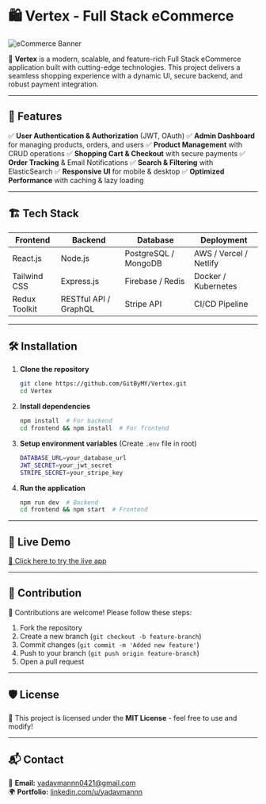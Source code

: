 # 🛍️ Vertex - Full Stack eCommerce

![eCommerce Banner](https://source.unsplash.com/featured/?shopping,ecommerce)

🚀 **Vertex** is a modern, scalable, and feature-rich Full Stack eCommerce application built with cutting-edge technologies. This project delivers a seamless shopping experience with a dynamic UI, secure backend, and robust payment integration.

---

## 📌 Features

✅ **User Authentication & Authorization** (JWT, OAuth)
✅ **Admin Dashboard** for managing products, orders, and users
✅ **Product Management** with CRUD operations
✅ **Shopping Cart & Checkout** with secure payments
✅ **Order Tracking** & Email Notifications
✅ **Search & Filtering** with ElasticSearch
✅ **Responsive UI** for mobile & desktop
✅ **Optimized Performance** with caching & lazy loading

---

## 🏗️ Tech Stack

| Frontend | Backend | Database | Deployment |
|----------|---------|----------|------------|
| React.js | Node.js | PostgreSQL / MongoDB | AWS / Vercel / Netlify |
| Tailwind CSS | Express.js | Firebase / Redis | Docker / Kubernetes |
| Redux Toolkit | RESTful API / GraphQL | Stripe API | CI/CD Pipeline |

---

## 🛠️ Installation

1. **Clone the repository**
   ```sh
   git clone https://github.com/GitByMY/Vertex.git
   cd Vertex
   ```
2. **Install dependencies**
   ```sh
   npm install  # For backend
   cd frontend && npm install  # For frontend
   ```
3. **Setup environment variables** (Create `.env` file in root)
   ```sh
   DATABASE_URL=your_database_url
   JWT_SECRET=your_jwt_secret
   STRIPE_SECRET=your_stripe_key
   ```
4. **Run the application**
   ```sh
   npm run dev  # Backend
   cd frontend && npm start  # Frontend
   ```

---

## 🚀 Live Demo
[🔗 Click here to try the live app](https://miscacc0421.wixstudio.com/voulezvoir)

---

## 🤝 Contribution

🙌 Contributions are welcome! Please follow these steps:
1. Fork the repository
2. Create a new branch (`git checkout -b feature-branch`)
3. Commit changes (`git commit -m 'Added new feature'`)
4. Push to your branch (`git push origin feature-branch`)
5. Open a pull request

---

## 🛡️ License

📜 This project is licensed under the **MIT License** - feel free to use and modify!

---

## 📬 Contact

📧 **Email:** [yadavmannn0421@gmail.com](mailto:yadavmannn0421@gmail.com)  
🌍 **Portfolio:** [linkedin.com/u/yadavmannn](https://linkedin.com/u/yadavmannn)  

